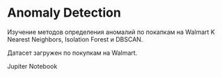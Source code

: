 # Anomaly Detection

Изучение методов определения аномалий по покапкам на Walmart K Nearest Neighbors, Isolation Forest и DBSCAN.

Датасет загружен по покупкам на Walmart.

Jupiter Notebook
